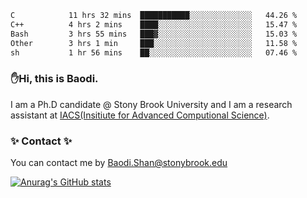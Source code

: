 <!--START_SECTION:waka-->

```txt
C            11 hrs 32 mins  ███████████░░░░░░░░░░░░░░   44.26 %
C++          4 hrs 2 mins    ████░░░░░░░░░░░░░░░░░░░░░   15.47 %
Bash         3 hrs 55 mins   ███▓░░░░░░░░░░░░░░░░░░░░░   15.03 %
Other        3 hrs 1 min     ███░░░░░░░░░░░░░░░░░░░░░░   11.58 %
sh           1 hr 56 mins    ██░░░░░░░░░░░░░░░░░░░░░░░   07.46 %
```

<!--END_SECTION:waka-->

### ✋Hi, this is Baodi. 

I am a Ph.D candidate @ Stony Brook University and I am a research assistant at [IACS(Insitiute for Advanced Computional Science)](https://iacs.stonybrook.edu/).

### ✨ Contact ✨

You can contact me by [Baodi.Shan@stonybrook.edu](mailto:Baodi.Shan@stonybrook.edu)

[![Anurag's GitHub stats](https://github-readme-stats.vercel.app/api?username=lwshanbd&theme=jolly&show_icons=true&count_private=true&include_all_commits=true)](https://github.com/anuraghazra/github-readme-stats)



<!--
**lwshanbd/lwshanbd** is a ✨ _special_ ✨ repository because its `README.md` (this file) appears on your GitHub profile.

Here are some ideas to get you started:

- 🔭 I’m currently working on ...
- 🌱 I’m currently learning ...
- 👯 I’m looking to collaborate on ...
- 🤔 I’m looking for help with ...
- 💬 Ask me about ...
- 📫 How to reach me: ...
- 😄 Pronouns: ...
- ⚡ Fun fact: ...
-->
